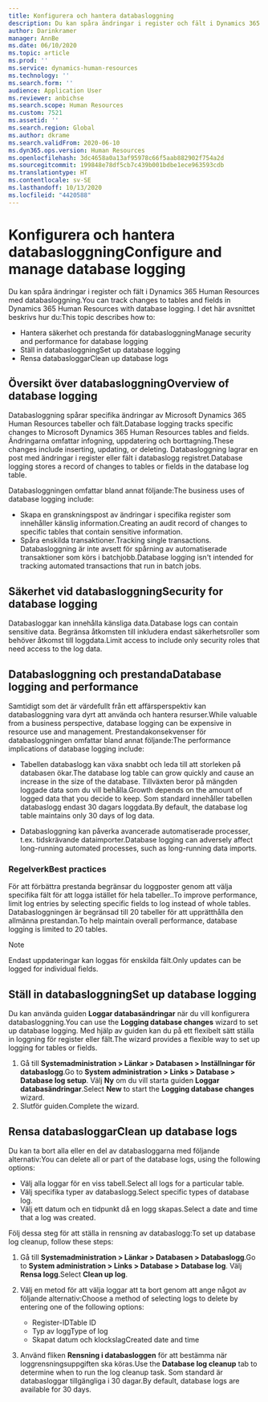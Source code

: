 ```yaml
---
title: Konfigurera och hantera databasloggning
description: Du kan spåra ändringar i register och fält i Dynamics 365 Human Resources med databasloggning.
author: Darinkramer
manager: AnnBe
ms.date: 06/10/2020
ms.topic: article
ms.prod: ''
ms.service: dynamics-human-resources
ms.technology: ''
ms.search.form: ''
audience: Application User
ms.reviewer: anbichse
ms.search.scope: Human Resources
ms.custom: 7521
ms.assetid: ''
ms.search.region: Global
ms.author: dkrame
ms.search.validFrom: 2020-06-10
ms.dyn365.ops.version: Human Resources
ms.openlocfilehash: 3dc4658a0a13af95978c66f5aab882902f754a2d
ms.sourcegitcommit: 199848e78df5cb7c439b001bdbe1ece963593cdb
ms.translationtype: HT
ms.contentlocale: sv-SE
ms.lasthandoff: 10/13/2020
ms.locfileid: "4420588"
---
```

# <a name="configure-and-manage-database-logging"></a><span data-ttu-id="142d0-103">Konfigurera och hantera databasloggning</span><span class="sxs-lookup"><span data-stu-id="142d0-103">Configure and manage database logging</span></span>

<span data-ttu-id="142d0-104">Du kan spåra ändringar i register och fält i Dynamics 365 Human Resources med databasloggning.</span><span class="sxs-lookup"><span data-stu-id="142d0-104">You can track changes to tables and fields in Dynamics 365 Human Resources with database logging.</span></span> <span data-ttu-id="142d0-105">I det här avsnittet beskrivs hur du:</span><span class="sxs-lookup"><span data-stu-id="142d0-105">This topic describes how to:</span></span>

- <span data-ttu-id="142d0-106">Hantera säkerhet och prestanda för databasloggning</span><span class="sxs-lookup"><span data-stu-id="142d0-106">Manage security and performance for database logging</span></span>
- <span data-ttu-id="142d0-107">Ställ in databasloggning</span><span class="sxs-lookup"><span data-stu-id="142d0-107">Set up database logging</span></span>
- <span data-ttu-id="142d0-108">Rensa databasloggar</span><span class="sxs-lookup"><span data-stu-id="142d0-108">Clean up database logs</span></span>

## <a name="overview-of-database-logging"></a><span data-ttu-id="142d0-109">Översikt över databasloggning</span><span class="sxs-lookup"><span data-stu-id="142d0-109">Overview of database logging</span></span>

<span data-ttu-id="142d0-110">Databasloggning spårar specifika ändringar av Microsoft Dynamics 365 Human Resources tabeller och fält.</span><span class="sxs-lookup"><span data-stu-id="142d0-110">Database logging tracks specific changes to Microsoft Dynamics 365 Human Resources tables and fields.</span></span> <span data-ttu-id="142d0-111">Ändringarna omfattar infogning, uppdatering och borttagning.</span><span class="sxs-lookup"><span data-stu-id="142d0-111">These changes include inserting, updating, or deleting.</span></span> <span data-ttu-id="142d0-112">Databasloggning lagrar en post med ändringar i register eller fält i databaslogg registret.</span><span class="sxs-lookup"><span data-stu-id="142d0-112">Database logging stores a record of changes to tables or fields in the database log table.</span></span>

<span data-ttu-id="142d0-113">Databasloggningen omfattar bland annat följande:</span><span class="sxs-lookup"><span data-stu-id="142d0-113">The business uses of database logging include:</span></span>

- <span data-ttu-id="142d0-114">Skapa en granskningspost av ändringar i specifika register som innehåller känslig information.</span><span class="sxs-lookup"><span data-stu-id="142d0-114">Creating an audit record of changes to specific tables that contain sensitive information.</span></span>
- <span data-ttu-id="142d0-115">Spåra enskilda transaktioner.</span><span class="sxs-lookup"><span data-stu-id="142d0-115">Tracking single transactions.</span></span> <span data-ttu-id="142d0-116">Databasloggning är inte avsett för spårning av automatiserade transaktioner som körs i batchjobb.</span><span class="sxs-lookup"><span data-stu-id="142d0-116">Database logging isn't intended for tracking automated transactions that run in batch jobs.</span></span>

## <a name="security-for-database-logging"></a><span data-ttu-id="142d0-117">Säkerhet vid databasloggning</span><span class="sxs-lookup"><span data-stu-id="142d0-117">Security for database logging</span></span>

<span data-ttu-id="142d0-118">Databasloggar kan innehålla känsliga data.</span><span class="sxs-lookup"><span data-stu-id="142d0-118">Database logs can contain sensitive data.</span></span> <span data-ttu-id="142d0-119">Begränsa åtkomsten till inkludera endast säkerhetsroller som behöver åtkomst till loggdata.</span><span class="sxs-lookup"><span data-stu-id="142d0-119">Limit access to include only security roles that need access to the log data.</span></span>

## <a name="database-logging-and-performance"></a><span data-ttu-id="142d0-120">Databasloggning och prestanda</span><span class="sxs-lookup"><span data-stu-id="142d0-120">Database logging and performance</span></span>

<span data-ttu-id="142d0-121">Samtidigt som det är värdefullt från ett affärsperspektiv kan databasloggning vara dyrt att använda och hantera resurser.</span><span class="sxs-lookup"><span data-stu-id="142d0-121">While valuable from a business perspective, database logging can be expensive in resource use and management.</span></span> <span data-ttu-id="142d0-122">Prestandakonsekvenser för databasloggningen omfattar bland annat följande:</span><span class="sxs-lookup"><span data-stu-id="142d0-122">The performance implications of database logging include:</span></span>

- <span data-ttu-id="142d0-123">Tabellen databaslogg kan växa snabbt och leda till att storleken på databasen ökar.</span><span class="sxs-lookup"><span data-stu-id="142d0-123">The database log table can grow quickly and cause an increase in the size of the database.</span></span> <span data-ttu-id="142d0-124">Tillväxten beror på mängden loggade data som du vill behålla.</span><span class="sxs-lookup"><span data-stu-id="142d0-124">Growth depends on the amount of logged data that you decide to keep.</span></span> <span data-ttu-id="142d0-125">Som standard innehåller tabellen databaslogg endast 30 dagars loggdata.</span><span class="sxs-lookup"><span data-stu-id="142d0-125">By default, the database log table maintains only 30 days of log data.</span></span> 

- <span data-ttu-id="142d0-126">Databasloggning kan påverka avancerade automatiserade processer, t.ex. tidskrävande dataimporter.</span><span class="sxs-lookup"><span data-stu-id="142d0-126">Database logging can adversely affect long-running automated processes, such as long-running data imports.</span></span>

### <a name="best-practices"></a><span data-ttu-id="142d0-127">Regelverk</span><span class="sxs-lookup"><span data-stu-id="142d0-127">Best practices</span></span>

<span data-ttu-id="142d0-128">För att förbättra prestanda begränsar du loggposter genom att välja specifika fält för att logga istället för hela tabeller..</span><span class="sxs-lookup"><span data-stu-id="142d0-128">To improve performance, limit log entries by selecting specific fields to log instead of whole tables.</span></span> <span data-ttu-id="142d0-129">Databasloggningen är begränsad till 20 tabeller för att upprätthålla den allmänna prestandan.</span><span class="sxs-lookup"><span data-stu-id="142d0-129">To help maintain overall performance, database logging is limited to 20 tables.</span></span>

> [!NOTE]
> <span data-ttu-id="142d0-130">Endast uppdateringar kan loggas för enskilda fält.</span><span class="sxs-lookup"><span data-stu-id="142d0-130">Only updates can be logged for individual fields.</span></span>

## <a name="set-up-database-logging"></a><span data-ttu-id="142d0-131">Ställ in databasloggning</span><span class="sxs-lookup"><span data-stu-id="142d0-131">Set up database logging</span></span>

<span data-ttu-id="142d0-132">Du kan använda guiden **Loggar databasändringar** när du vill konfigurera databasloggning.</span><span class="sxs-lookup"><span data-stu-id="142d0-132">You can use the **Logging database changes** wizard to set up database logging.</span></span> <span data-ttu-id="142d0-133">Med hjälp av guiden kan du på ett flexibelt sätt ställa in loggning för register eller fält.</span><span class="sxs-lookup"><span data-stu-id="142d0-133">The wizard provides a flexible way to set up logging for tables or fields.</span></span>

1. <span data-ttu-id="142d0-134">Gå till **Systemadministration > Länkar > Databasen > Inställningar för databaslogg**.</span><span class="sxs-lookup"><span data-stu-id="142d0-134">Go to **System administration > Links > Database > Database log setup**.</span></span> <span data-ttu-id="142d0-135">Välj **Ny** om du vill starta guiden **Loggar databasändringar**.</span><span class="sxs-lookup"><span data-stu-id="142d0-135">Select **New** to start the **Logging database changes** wizard.</span></span>
2. <span data-ttu-id="142d0-136">Slutför guiden.</span><span class="sxs-lookup"><span data-stu-id="142d0-136">Complete the wizard.</span></span>

## <a name="clean-up-database-logs"></a><span data-ttu-id="142d0-137">Rensa databasloggar</span><span class="sxs-lookup"><span data-stu-id="142d0-137">Clean up database logs</span></span>

<span data-ttu-id="142d0-138">Du kan ta bort alla eller en del av databasloggarna med följande alternativ:</span><span class="sxs-lookup"><span data-stu-id="142d0-138">You can delete all or part of the database logs, using the following options:</span></span>

- <span data-ttu-id="142d0-139">Välj alla loggar för en viss tabell.</span><span class="sxs-lookup"><span data-stu-id="142d0-139">Select all logs for a particular table.</span></span>
- <span data-ttu-id="142d0-140">Välj specifika typer av databaslogg.</span><span class="sxs-lookup"><span data-stu-id="142d0-140">Select specific types of database log.</span></span>
- <span data-ttu-id="142d0-141">Välj ett datum och en tidpunkt då en logg skapas.</span><span class="sxs-lookup"><span data-stu-id="142d0-141">Select a date and time that a log was created.</span></span>

<span data-ttu-id="142d0-142">Följ dessa steg för att ställa in rensning av databaslogg:</span><span class="sxs-lookup"><span data-stu-id="142d0-142">To set up database log cleanup, follow these steps:</span></span> 

1. <span data-ttu-id="142d0-143">Gå till **Systemadministration > Länkar > Databasen > Databaslogg**.</span><span class="sxs-lookup"><span data-stu-id="142d0-143">Go to **System administration > Links > Database > Database log**.</span></span> <span data-ttu-id="142d0-144">Välj **Rensa logg**.</span><span class="sxs-lookup"><span data-stu-id="142d0-144">Select **Clean up log**.</span></span>

2. <span data-ttu-id="142d0-145">Välj en metod för att välja loggar att ta bort genom att ange något av följande alternativ:</span><span class="sxs-lookup"><span data-stu-id="142d0-145">Choose a method of selecting logs to delete by entering one of the following options:</span></span>

   - <span data-ttu-id="142d0-146">Register-ID</span><span class="sxs-lookup"><span data-stu-id="142d0-146">Table ID</span></span>
   - <span data-ttu-id="142d0-147">Typ av logg</span><span class="sxs-lookup"><span data-stu-id="142d0-147">Type of log</span></span>
   - <span data-ttu-id="142d0-148">Skapat datum och klockslag</span><span class="sxs-lookup"><span data-stu-id="142d0-148">Created date and time</span></span>

3. <span data-ttu-id="142d0-149">Använd fliken **Rensning i databasloggen** för att bestämma när loggrensningsuppgiften ska köras.</span><span class="sxs-lookup"><span data-stu-id="142d0-149">Use the **Database log cleanup** tab to determine when to run the log cleanup task.</span></span> <span data-ttu-id="142d0-150">Som standard är databasloggar tillgängliga i 30 dagar.</span><span class="sxs-lookup"><span data-stu-id="142d0-150">By default, database logs are available for 30 days.</span></span>
